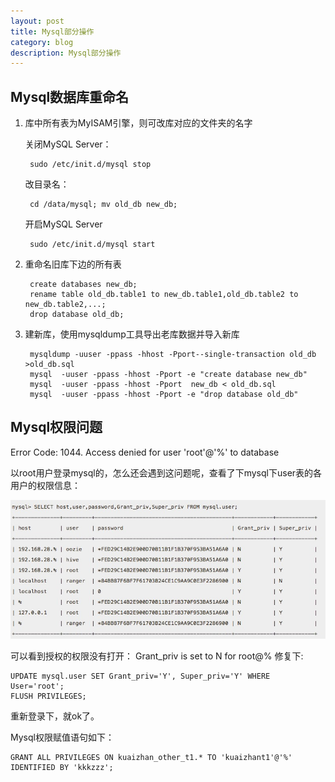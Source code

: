 ```yaml
---
layout: post
title: Mysql部分操作
category: blog
description: Mysql部分操作
---
```


## Mysql数据库重命名
1. 库中所有表为MyISAM引擎，则可改库对应的文件夹的名字 

	关闭MySQL Server：
	
		sudo /etc/init.d/mysql stop
	
	改目录名：
	
		cd /data/mysql; mv old_db new_db;
	
	开启MySQL Server
	
	 	sudo /etc/init.d/mysql start

2. 重命名旧库下边的所有表

		create databases new_db;
		rename table old_db.table1 to new_db.table1,old_db.table2 to new_db.table2,...;
		drop database old_db;
		
3. 建新库，使用mysqldump工具导出老库数据并导入新库

		mysqldump -uuser -ppass -hhost -Pport--single-transaction old_db >old_db.sql
		mysql  -uuser -ppass -hhost -Pport -e "create database new_db"
		mysql  -uuser -ppass -hhost -Pport  new_db < old_db.sql
		mysql  -uuser -ppass -hhost -Pport -e "drop database old_db"
		
## Mysql权限问题
Error Code: 1044. Access denied for user 'root'@'%' to database

以root用户登录mysql的，怎么还会遇到这问题呢，查看了下mysql下user表的各用户的权限信息：

![](/images/posts/2017-07-06-Mysql部分操作/mysql-privilege.png)

可以看到授权的权限没有打开： Grant_priv is set to N for root@% 修复下:

	UPDATE mysql.user SET Grant_priv='Y', Super_priv='Y' WHERE User='root';
	FLUSH PRIVILEGES;

重新登录下，就ok了。

Mysql权限赋值语句如下：

	GRANT ALL PRIVILEGES ON kuaizhan_other_t1.* TO 'kuaizhant1'@'%' IDENTIFIED BY 'kkkzzz';
